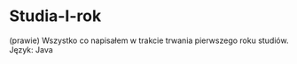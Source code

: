 # Studia-I-rok
(prawie) Wszystko co napisałem w trakcie trwania pierwszego roku studiów. Język: Java
